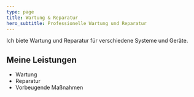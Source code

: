 ```yaml
---
type: page
title: Wartung & Reparatur
hero_subtitle: Professionelle Wartung und Reparatur
---
```


Ich biete Wartung und Reparatur für verschiedene Systeme und Geräte.

## Meine Leistungen

- Wartung
- Reparatur
- Vorbeugende Maßnahmen
